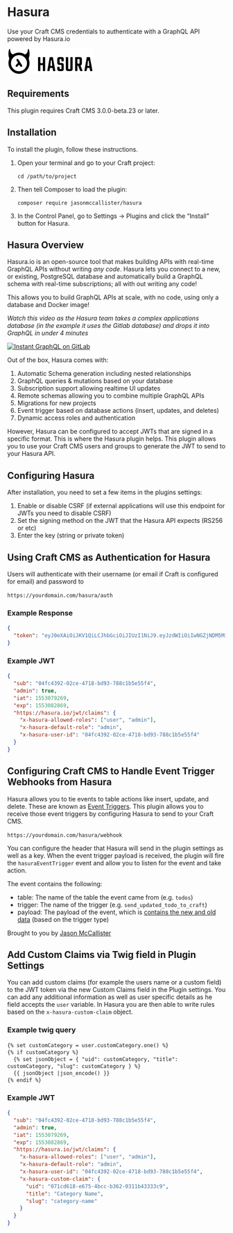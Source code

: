 # Hasura

Use your Craft CMS credentials to authenticate with a GraphQL API powered by Hasura.io

![Hasura Logo](resources/img/plugin-logo.png)

## Requirements

This plugin requires Craft CMS 3.0.0-beta.23 or later.

## Installation

To install the plugin, follow these instructions.

1.  Open your terminal and go to your Craft project:

        cd /path/to/project

2.  Then tell Composer to load the plugin:

        composer require jasonmccallister/hasura

3.  In the Control Panel, go to Settings → Plugins and click the “Install” button for Hasura.

## Hasura Overview

Hasura.io is an open-source tool that makes building APIs with real-time GraphQL APIs without writing _any code_. Hasura lets you connect to a new, or existing, PostgreSQL database and automatically build a GraphQL schema with real-time subscriptions; all with out writing any code!

This allows you to build GraphQL APIs at scale, with no code, using only a database and Docker image!

_Watch this video as the Hasura team takes a complex applications database (in the example it uses the Gitlab database) and drops it into GraphQL in under 4 minutes_

[![Instant GraphQL on GitLab](https://i.ytimg.com/vi/a2AhxKqd82Q/maxresdefault.jpg)](https://www.youtube.com/watch?v=a2AhxKqd82Q)

Out of the box, Hasura comes with:

1. Automatic Schema generation including nested relationships
2. GraphQL queries & mutations based on your database
3. Subscription support allowing realtime UI updates
4. Remote schemas allowing you to combine multiple GraphQL APIs
5. Migrations for new projects
6. Event trigger based on database actions (insert, updates, and deletes)
7. Dynamic access roles and authentication

However, Hasura can be configured to accept JWTs that are signed in a specific format. This is where the Hasura plugin helps. This plugin allows you to use your Craft CMS users and groups to generate the JWT to send to your Hasura API.

## Configuring Hasura

After installation, you need to set a few items in the plugins settings:

1. Enable or disable CSRF (if external applications will use this endpoint for JWTs you need to disable CSRF)
2. Set the signing method on the JWT that the Hasura API expects (RS256 or etc)
3. Enter the key (string or private token)

## Using Craft CMS as Authentication for Hasura

Users will authenticate with their username (or email if Craft is configured for email) and password to

`https://yourdomain.com/hasura/auth`

### Example Response

```json
{
  "token": "eyJ0eXAiOiJKV1QiLCJhbGciOiJIUzI1NiJ9.eyJzdWIiOiIwNGZjNDM5Mi0wMmNlLTQ3MTgtYmQ5My03ODhjMWI1ZTU1ZjQiLCJhZG1pbiI6dHJ1ZSwiaWF0IjoxNTUzMDc5MjY5LCJleHAiOjE1NTMwODI4NjksImh0dHBzOlwvXC9oYXN1cmEuaW9cL2p3dFwvY2xhaW1zIjp7IngtaGFzdXJhLWFsbG93ZWQtcm9sZXMiOlsidXNlciIsImFkbWluIl0sIngtaGFzdXJhLWRlZmF1bHQtcm9sZSI6ImFkbWluIiwieC1oYXN1cmEtdXNlci1pZCI6IjA0ZmM0MzkyLTAyY2UtNDcxOC1iZDkzLTc4OGMxYjVlNTVmNCJ9fQ.WEAFZYon5arnCTN9ecAEiG4dKl-jkyk3em8EpJ9N0Vs"
}
```

### Example JWT

```json
{
  "sub": "04fc4392-02ce-4718-bd93-788c1b5e55f4",
  "admin": true,
  "iat": 1553079269,
  "exp": 1553082869,
  "https://hasura.io/jwt/claims": {
    "x-hasura-allowed-roles": ["user", "admin"],
    "x-hasura-default-role": "admin",
    "x-hasura-user-id": "04fc4392-02ce-4718-bd93-788c1b5e55f4"
  }
}
```

## Configuring Craft CMS to Handle Event Trigger Webhooks from Hasura

Hasura allows you to tie events to table actions like insert, update, and delete. These are known as [Event Triggers](https://hasura.io/event-triggers). This plugin allows you to receive those event triggers by configuring Hasura to send to your Craft CMS.

`https://yourdomain.com/hasura/webhook`

You can configure the header that Hasura will send in the plugin settings as well as a key. When the event trigger payload is received, the plugin will fire the `hasuraEventTrigger` event and allow you to listen for the event and take action.

The event contains the following:

- table: The name of the table the event came from (e.g. `todos`)
- trigger: The name of the trigger (e.g. `send_updated_todo_to_craft`)
- payload: The payload of the event, which is [contains the new and old data](https://docs.hasura.io/1.0/graphql/manual/event-triggers/payload.html#json-payload) (based on the trigger type)

Brought to you by [Jason McCallister](https://mccallister.io)

## Add Custom Claims via Twig field in Plugin Settings

You can add custom claims (for example the users name or a custom field) to the JWT token via the new Custom Claims field in the Plugin settings.
You can add any additional information as well as user specific details as he field accepts the `user` variable. In Hasura you are then able to write rules based on the `x-hasura-custom-claim` object.

### Example twig query

```twig
{% set customCategory = user.customCategory.one() %}
{% if customCategory %}
  {% set jsonObject = { "uid": customCategory, "title": customCategory, "slug": customCategory } %}
  {{ jsonObject |json_encode() }}
{% endif %}
```

### Example JWT

```json
{
  "sub": "04fc4392-02ce-4718-bd93-788c1b5e55f4",
  "admin": true,
  "iat": 1553079269,
  "exp": 1553082869,
  "https://hasura.io/jwt/claims": {
    "x-hasura-allowed-roles": ["user", "admin"],
    "x-hasura-default-role": "admin",
    "x-hasura-user-id": "04fc4392-02ce-4718-bd93-788c1b5e55f4",
    "x-hasura-custom-claim": {
      "uid": "071cd618-e675-4bcc-b362-0311b43333c9",
      "title": "Category Name",
      "slug": "category-name"
    }
  }
}
```
